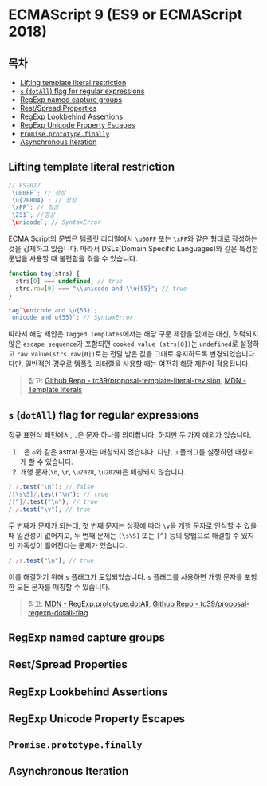 # ECMAScript 9 (ES9 or ECMAScript 2018)

## 목차

- [Lifting template literal restriction](#lifting-template-literal-restriction)
- [`s` (`dotAll`) flag for regular expressions](#s-dotall-flag-for-regular-expressions)
- [RegExp named capture groups](#regexp-named-capture-groups)
- [Rest/Spread Properties](#restspread-properties)
- [RegExp Lookbehind Assertions](#regexp-lookbehind-assertions)
- [RegExp Unicode Property Escapes](#regexp-unicode-property-escapes)
- [`Promise.prototype.finally`](#promiseprototypefinally)
- [Asynchronous Iteration](#asynchronous-iteration)

## Lifting template literal restriction

```typescript
// ES2017
`\u00FF`; // 정상
`\u{2F804}`; // 정상
`\xFF`; // 정상
`\251`; //정상
`\unicode`; // SyntaxError
```

ECMA Script의 문법은 템플릿 리터럴에서 `\u00FF` 또는 `\xFF`와 같은 형태로 작성하는 것을 강제하고 있습니다. 따라서 DSLs(Domain Specific Languages)와 같은 특정한 문법을 사용할 때 불편함을 겪을 수 있습니다.

```typescript
function tag(strs) {
  strs[0] === undefined; // true
  strs.raw[0] === "\\unicode and \\u{55}"; // true
}

tag`\unicode and \u{55}`;
`unicode and u{55}`; // SyntaxError
```

따라서 해당 제안은 `Tagged Templates`에서는 해당 구문 제한을 없애는 대신, 허락되지 않은 `escape sequence`가 포함되면 `cooked value (strs[0])`는 `undefined`로 설정하고 `raw value(strs.raw[0])`로는 전달 받은 값을 그대로 유지하도록 변경되었습니다. 다만, 일반적인 경우로 템플릿 리터럴을 사용할 때는 여전히 해당 제한이 적용됩니다.

> 참고: [Github Repo - tc39/proposal-template-literal-revision](https://github.com/tc39/proposal-template-literal-revision), [MDN - Template literals](https://developer.mozilla.org/en-US/docs/Web/JavaScript/Reference/Template_literals)

## `s` (`dotAll`) flag for regular expressions

정규 표현식 패턴에서, `.`은 문자 하나를 의미합니다. 하지만 두 가지 예외가 있습니다.

1. `.`은 `𐍈`와 같은 astral 문자는 매칭되지 않습니다. 다만, `u` 플래그를 설정하면 매칭되게 할 수 있습니다.
2. 개행 문자(`\n`, `\r`, `\u2028`, `\u2029`)은 매칭되지 않습니다.

```javascript
/./.test("\n"); // false
/[\s\S]/.test("\n"); // true
/[^]/.test("\n"); // true
/./.test("\v"); // true
```

두 번째가 문제가 되는데, 첫 번째 문제는 상황에 따라 `\v`을 개행 문자로 인식할 수 있을 때 일관성이 없어지고, 두 번째 문제는 `[\s\S]` 또는 `[^]` 등의 방법으로 해결할 수 있지만 가독성이 떨어진다는 문제가 있습니다.

```javascript
/./s.test("\n"); // true
```

이를 해결하기 위해 `s` 플래그가 도입되었습니다. `s` 플래그를 사용하면 개행 문자를 포함한 모든 문자를 매칭할 수 있습니다.

> 참고: [MDN - RegExp.prototype.dotAll](https://developer.mozilla.org/en-US/docs/Web/JavaScript/Reference/Global_Objects/RegExp/dotAll), [Github Repo - tc39/proposal-regexp-dotall-flag](https://github.com/tc39/proposal-regexp-dotall-flag?tab=readme-ov-file)

## RegExp named capture groups

## Rest/Spread Properties

## RegExp Lookbehind Assertions

## RegExp Unicode Property Escapes

## `Promise.prototype.finally`

## Asynchronous Iteration
